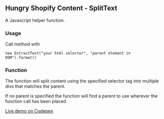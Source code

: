 ## Hungry Shopify Content - SplitText

A Javascript helper function.

### Usage

Call method with

`new ExtractText("your html selector", "parent element in DOM").format()`

### Function

The function will split content using the specified selector tag into multiple divs that matches the parent.

If no parent is specified the function will find a parent to use wherever the function call has been placed.

[Live demo on Codepen](https://codepen.io/joe_sandwich/pen/XWKjKzV)